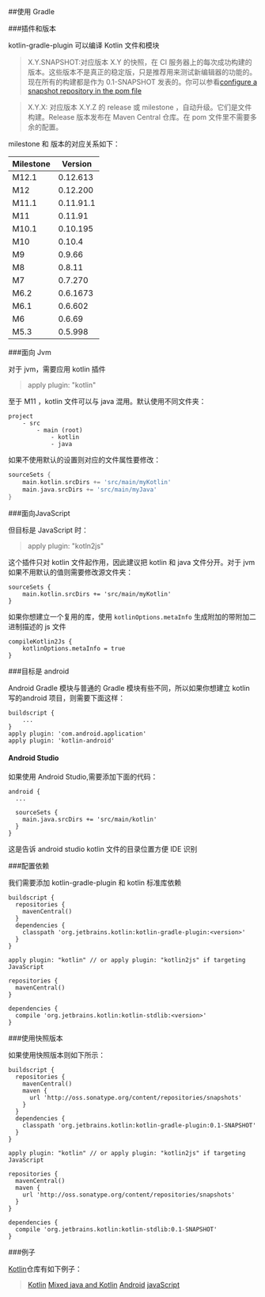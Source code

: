 ##使用 Gradle

###插件和版本

kotlin-gradle-plugin 可以编译 Kotlin 文件和模块

> X.Y.SNAPSHOT:对应版本 X.Y 的快照，在 CI 服务器上的每次成功构建的版本。这些版本不是真正的稳定版，只是推荐用来测试新编辑器的功能的。现在所有的构建都是作为 0.1-SNAPSHOT 发表的。你可以参看[configure a snapshot repository in the pom file]()

>X.Y.X: 对应版本 X.Y.Z 的 release 或 milestone ，自动升级。它们是文件构建。Release 版本发布在 Maven Central 仓库。在 pom 文件里不需要多余的配置。

milestone 和 版本的对应关系如下：

**Milestone**|**Version**
---|---
M12.1|0.12.613
M12|0.12.200
M11.1|0.11.91.1
M11|0.11.91
M10.1|0.10.195
M10|0.10.4
M9|0.9.66
M8|0.8.11
M7|0.7.270
M6.2|0.6.1673
M6.1|0.6.602
M6|0.6.69
M5.3|0.5.998

###面向 Jvm

对于 jvm，需要应用 kotlin 插件

> apply plugin: "kotlin"

至于 M11 ，kotlin 文件可以与 java 混用。默认使用不同文件夹：

```
project
    - src
        - main (root)
            - kotlin
            - java
```

如果不使用默认的设置则对应的文件属性要修改：

```gradle
sourceSets {
    main.kotlin.srcDirs += 'src/main/myKotlin'
    main.java.srcDirs += 'src/main/myJava'
}
```

###面向JavaScript

但目标是 JavaScript 时：

> apply plugin: "kotln2js"

这个插件只对 kotlin 文件起作用，因此建议把 kotlin 和 java 文件分开。对于 jvm 如果不用默认的值则需要修改源文件夹：

```
sourceSets {
    main.kotlin.srcDirs += 'src/main/myKotlin'
}
```

如果你想建立一个复用的库，使用 `kotlinOptions.metaInfo` 生成附加的带附加二进制描述的 js 文件

```
compileKotlin2Js {
	kotlinOptions.metaInfo = true
}
```

###目标是 android

Android Gradle 模块与普通的 Gradle 模块有些不同，所以如果你想建立 kotlin 写的android 项目，则需要下面这样：

```
buildscript {
    ...
}
apply plugin: 'com.android.application'
apply plugin: 'kotlin-android'
```

####  Android Studio

如果使用 Android Studio,需要添加下面的代码：

```
android {
  ...

  sourceSets {
    main.java.srcDirs += 'src/main/kotlin'
  }
}
```

这是告诉 android studio kotlin 文件的目录位置方便 IDE 识别

###配置依赖

我们需要添加 kotlin-gradle-plugin 和 kotlin 标准库依赖

```
buildscript {
  repositories {
    mavenCentral()
  }
  dependencies {
    classpath 'org.jetbrains.kotlin:kotlin-gradle-plugin:<version>'
  }
}

apply plugin: "kotlin" // or apply plugin: "kotlin2js" if targeting JavaScript

repositories {
  mavenCentral()
}

dependencies {
  compile 'org.jetbrains.kotlin:kotlin-stdlib:<version>'
}
```

###使用快照版本

如果使用快照版本则如下所示：

```
buildscript {
  repositories {
    mavenCentral()
    maven {
      url 'http://oss.sonatype.org/content/repositories/snapshots'
    }
  }
  dependencies {
    classpath 'org.jetbrains.kotlin:kotlin-gradle-plugin:0.1-SNAPSHOT'
  }
}

apply plugin: "kotlin" // or apply plugin: "kotlin2js" if targeting JavaScript

repositories {
  mavenCentral()
  maven {
    url 'http://oss.sonatype.org/content/repositories/snapshots'
  }
}

dependencies {
  compile 'org.jetbrains.kotlin:kotlin-stdlib:0.1-SNAPSHOT'
}
```


###例子

[Kotlin](https://github.com/jetbrains/kotlin)仓库有如下例子：

>[Kotlin](https://github.com/JetBrains/kotlin-examples/tree/master/gradle/hello-world)
>[Mixed java and Kotlin](https://github.com/JetBrains/kotlin-examples/tree/master/gradle/mixed-java-kotlin-hello-world)
>[Android](https://github.com/JetBrains/kotlin-examples/tree/master/gradle/android-mixed-java-kotlin-project)
>[javaScript](https://github.com/JetBrains/kotlin/tree/master/libraries/tools/kotlin-gradle-plugin/src/test/resources/testProject/kotlin2JsProject)